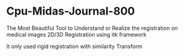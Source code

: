 # Cpu-Midas-Journal-800


The Most Beautiful Tool to Understand or Realize the registration on medical images
2D/3D Registration using itk framework

It only used rigid registration with similarity Transform
